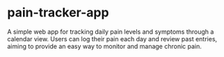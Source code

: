 # pain-tracker-app
A simple web app for tracking daily pain levels and symptoms through a calendar view. Users can log their pain each day and review past entries, aiming to provide an easy way to monitor and manage chronic pain.
